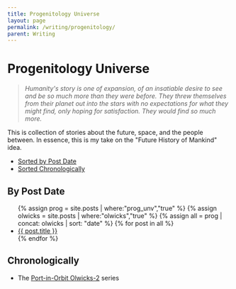 ```yaml
---
title: Progenitology Universe
layout: page
permalink: /writing/progenitology/
parent: Writing
---
```


# Progenitology Universe

> *Humanity's story is one of expansion, of an insatiable desire to see and be so much more than they were before. They threw themselves from their planet out into the stars with no expectations for what they might find, only hoping for satisfaction. They would find so much more.*

This is collection of stories about the future, space, and the people between. In essence, this is my take on the "Future History of Mankind" idea.

- [Sorted by Post Date](#by-post-date)
- [Sorted Chronologically](#chronologically)

## By Post Date

<ul>
{% assign prog = site.posts | where:"prog_unv","true" %}
{% assign olwicks = site.posts | where:"olwicks","true" %}
{% assign all = prog | concat: olwicks | sort: "date" %}
{% for post in all %}
<li><a href="{{ post.url }}">{{ post.title }}</a></li>
{% endfor %}
</ul>

## Chronologically

- The [Port-in-Orbit Olwicks-2](..olwicks/#chronologically) series
